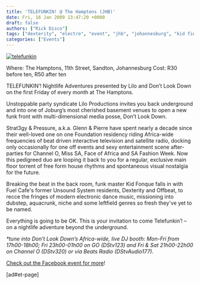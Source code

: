 ```yaml
---
title: 'TELEFUNKIN! @ The Hamptons (JHB)'
date: Fri, 16 Jan 2009 13:47:20 +0000
draft: false
authors: ["Rick Disco"]
tags: ["dexterity", "electro", "event", "jhb", "johannesburg", "kid finque", "offbeat", "party", "pressure", "strat3gy", "telefunkin", "the hamptons"]
categories: ["Events"]
---
```


[![telefunkin](/wp-content/uploads/2009/01/telefunkin.jpg "telefunkin")](/wp-content/uploads/2009/01/telefunkin.jpg)

Where: The Hamptons, 11th Street, Sandton, Johannesburg Cost: R30 before ten, R50 after ten

TELEFUNKIN’! Nightlife Adventures presented by Lilo and Don’t Look Down on the first Friday of every month at The Hamptons.

Unstoppable party syndicate Lilo Productions invites you back underground and into one of Joburg’s most cherished basement venues to open a new funk front with multi-dimensional media posse, Don’t Look Down.

Strat3gy & Pressure, a.k.a. Glenn & Pierre have spent nearly a decade since their well-loved one on one Foundation residency riding Africa-wide frequencies of beat driven interactive television and satellite radio, docking only occasionally for one off events and sexy entertainment scene after-parties for Channel O, Miss SA, Face of Africa and SA Fashion Week. Now this pedigreed duo are looping it back to you for a regular, exclusive main floor torrent of free form house rhythms and spontaneous visual nostalgia for the future.

Breaking the beat in the back room, funk master Kid Fonque falls in with Fuel Cafe's former Unsound System residents, Dexterity and Offbeat, to recce the fringes of modern electronic dance music, missioning into dubstep, aquacrunk, niche and some leftfield genres so fresh they've yet to be named.

Everything is going to be OK. This is your invitation to come Telefunkin’! – on a nightlife adventure beyond the underground.

_\*tune into Don’t Look Down’s Africa-wide, live DJ booth: Mon-Fri from 17h00-18h00; Fri 23h00-01h00 on GO (DStv123) and Fri & Sat 21h00-22h00 on Channel O (DStv320) or via Beats Radio (DStvAudio177)._

[Check out the Facebook event for more](http://www.facebook.com/event.php?eid=43800624139 "Facebook Event")!

\[ad#et-page\]